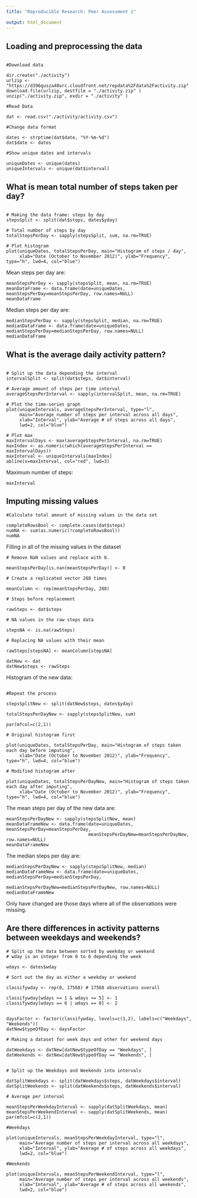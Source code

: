 ```yaml
---
title: "Reproducible Research: Peer Assessment 1"

output: html_document
---
```


## Loading and preprocessing the data

```{r cache=TRUE}

#Download data

dir.create("./activity")
urlzip <- "https://d396qusza40orc.cloudfront.net/repdata%2Fdata%2Factivity.zip"
download.file(urlzip, destfile = "./activity.zip" )
unzip("./activity.zip", exdir = "./activity" )

#Read Data

dat <- read.csv("./activity/activity.csv") 

#Change data format

dates <- strptime(dat$date, "%Y-%m-%d")
dat$date <- dates

#Show unique dates and intervals

uniqueDates <- unique(dates)
uniqueIntervals <- unique(dat$interval)
```


## What is mean total number of steps taken per day?

```{r cache=TRUE, fig.width=11, fig.height=6}

# Making the data frame: steps by day
stepsSplit <- split(dat$steps, dates$yday)

# Total number of steps by day
totalStepsPerDay <- sapply(stepsSplit, sum, na.rm=TRUE)

# Plot histogram
plot(uniqueDates, totalStepsPerDay, main="Histogram of steps / day", 
     xlab="Date (October to November 2012)", ylab="Frequency", type="h", lwd=4, col="blue")
```

Mean steps per day are:

```{r cache=TRUE}
meanStepsPerDay <- sapply(stepsSplit, mean, na.rm=TRUE)
meanDataFrame <- data.frame(date=uniqueDates, meanStepsPerDay=meanStepsPerDay, row.names=NULL)
meanDataFrame
```

Median steps per day are:
```{r cache=TRUE}
medianStepsPerDay <- sapply(stepsSplit, median, na.rm=TRUE)
medianDataFrame <- data.frame(date=uniqueDates, medianStepsPerDay=medianStepsPerDay, row.names=NULL)
medianDataFrame
```


## What is the average daily activity pattern?

```{r cache=TRUE, fig.width=11, fig.height=6}

# Split up the data depending the interval
intervalSplit <- split(dat$steps, dat$interval)

# Average amount of steps per time interval
averageStepsPerInterval <- sapply(intervalSplit, mean, na.rm=TRUE)

# Plot the time-series graph
plot(uniqueIntervals, averageStepsPerInterval, type="l",
     main="Average number of steps per interval across all days", 
     xlab="Interval", ylab="Average # of steps across all days", 
     lwd=2, col="blue")

# Plot max
maxIntervalDays <- max(averageStepsPerInterval, na.rm=TRUE)
maxIndex <- as.numeric(which(averageStepsPerInterval == maxIntervalDays))
maxInterval <- uniqueIntervals[maxIndex]
abline(v=maxInterval, col="red", lwd=3)

```

Maximum number of steps:

```{r cache=TRUE}
maxInterval
```

## Imputing missing values

```{r cache=TRUE}
#Calculate total amount of missing values in the data set

completeRowsBool <- complete.cases(dat$steps)
numNA <- sum(as.numeric(!completeRowsBool))
numNA
```

Filling in all of the missing values in the dataset

```{r cache=TRUE}
# Remove NaN values and replace with 0.  

meanStepsPerDay[is.nan(meanStepsPerDay)] <- 0

# Create a replicated vector 288 times

meanColumn <- rep(meanStepsPerDay, 288)

# Steps before replacement

rawSteps <- dat$steps

# NA values in the raw steps data

stepsNA <- is.na(rawSteps)

# Replacing NA values with their mean

rawSteps[stepsNA] <- meanColumn[stepsNA]

datNew <- dat
datNew$steps <- rawSteps
```

Histogram of the new data:

```{r cache=TRUE, fig.width=11, fig.height=12}

#Repeat the process

stepsSplitNew <- split(datNew$steps, dates$yday)

totalStepsPerDayNew <- sapply(stepsSplitNew, sum)

par(mfcol=c(2,1))

# Original histogram first

plot(uniqueDates, totalStepsPerDay, main="Histogram of steps taken each day before imputing", 
     xlab="Date (October to November 2012)", ylab="Frequency", type="h", lwd=4, col="blue")

# Modified histogram after

plot(uniqueDates, totalStepsPerDayNew, main="Histogram of steps taken each day after imputing", 
     xlab="Date (October to November 2012)", ylab="Frequency", type="h", lwd=4, col="blue")
```

The mean steps per day of the new data are:

```{r cache=TRUE}
meanStepsPerDayNew <- sapply(stepsSplitNew, mean)
meanDataFrameNew <- data.frame(date=uniqueDates, meanStepsPerDay=meanStepsPerDay, 
                               meanStepsPerDayNew=meanStepsPerDayNew, row.names=NULL)
meanDataFrameNew
```

The median steps per day are:
```{r cache=TRUE}
medianStepsPerDayNew <- sapply(stepsSplitNew, median)
medianDataFrameNew <- data.frame(date=uniqueDates, medianStepsPerDay=medianStepsPerDay, 
                                 medianStepsPerDayNew=medianStepsPerDayNew, row.names=NULL)
medianDataFrameNew
```

Only have changed are those days where all of the observations were missing.

## Are there differences in activity patterns between weekdays and weekends?

```{r cache=TRUE}
# Split up the data between sorted by weekday or weekend
# wday is an integer from 0 to 6 depending the week

wdays <- dates$wday

# Sort out the day as either a weekday or weekend

classifywday <- rep(0, 17568) # 17568 observations overall

classifywday[wdays >= 1 & wdays <= 5] <- 1
classifywday[wdays == 6 | wdays == 0] <- 2


daysFactor <- factor(classifywday, levels=c(1,2), labels=c("Weekdays", "Weekends"))
datNew$typeOfDay <- daysFactor

# Making a dataset for week days and other for weekend days

datWeekdays <- datNew[datNew$typeOfDay == "Weekdays", ]
datWeekends <- datNew[datNew$typeOfDay == "Weekends", ]
```


```{r cache=TRUE, fig.width=11, fig.height=12}

# Split up the Weekdays and Weekends into intervals

datSplitWeekdays <- split(datWeekdays$steps, datWeekdays$interval)
datSplitWeekends <- split(datWeekends$steps, datWeekends$interval)

# Average per interval

meanStepsPerWeekdayInterval <- sapply(datSplitWeekdays, mean)
meanStepsPerWeekendInterval <- sapply(datSplitWeekends, mean)
par(mfcol=c(2,1))

#Weekdays

plot(uniqueIntervals, meanStepsPerWeekdayInterval, type="l",
     main="Average number of steps per interval across all weekdays", 
     xlab="Interval", ylab="Average # of steps across all weekdays", 
     lwd=2, col="blue")

#Weekends

plot(uniqueIntervals, meanStepsPerWeekendInterval, type="l",
     main="Average number of steps per interval across all weekends", 
     xlab="Interval", ylab="Average # of steps across all weekends", 
     lwd=2, col="blue")
```